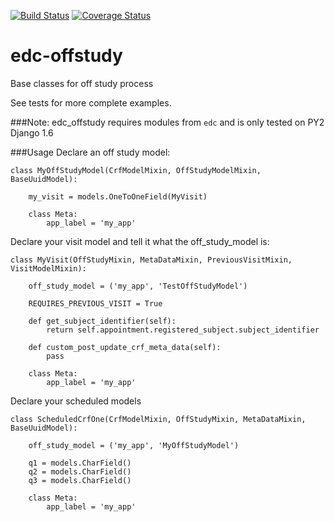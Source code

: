 [![Build Status](https://travis-ci.org/botswana-harvard/edc-offstudy.svg?branch=develop)](https://travis-ci.org/botswana-harvard/edc-offstudy)
[![Coverage Status](https://coveralls.io/repos/botswana-harvard/edc-offstudy/badge.svg)](https://coveralls.io/r/botswana-harvard/edc-offstudy)

# edc-offstudy

Base classes for off study process

See tests for more complete examples.

###Note:
edc_offstudy requires modules from `edc` and is only tested on PY2 Django 1.6

###Usage
Declare an off study model:

	class MyOffStudyModel(CrfModelMixin, OffStudyModelMixin, BaseUuidModel):
	
	    my_visit = models.OneToOneField(MyVisit)
	
	    class Meta:
	        app_label = 'my_app'


Declare your visit model and tell it what the off_study_model is:

    class MyVisit(OffStudyMixin, MetaDataMixin, PreviousVisitMixin, VisitModelMixin):

        off_study_model = ('my_app', 'TestOffStudyModel')

        REQUIRES_PREVIOUS_VISIT = True

        def get_subject_identifier(self):
            return self.appointment.registered_subject.subject_identifier

        def custom_post_update_crf_meta_data(self):
            pass

        class Meta:
            app_label = 'my_app'

Declare your scheduled models

    class ScheduledCrfOne(CrfModelMixin, OffStudyMixin, MetaDataMixin, BaseUuidModel):

        off_study_model = ('my_app', 'MyOffStudyModel')
    
        q1 = models.CharField()
        q2 = models.CharField()
        q3 = models.CharField()

        class Meta:
            app_label = 'my_app'
    
